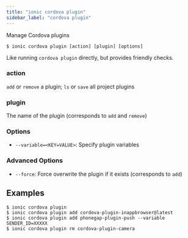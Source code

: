 ```yaml
---
title: "ionic cordova plugin"
sidebar_label: "cordova plugin"
---
```


<head>
  <title>Install Ionic Cordova Plugin to Manage Updates and Plugin List</title>
  <meta name="description" content="Install the Ionic Cordova plugin to manage your list of Cordova plugins and all inputs, updates, and more. Read to learn more about the Ionic Cordova plugin." />
</head>

Manage Cordova plugins

```shell
$ ionic cordova plugin [action] [plugin] [options]
```

Like running `cordova plugin` directly, but provides friendly checks.

### action
`add` or `remove` a plugin; `ls` or `save` all project plugins


### plugin
The name of the plugin (corresponds to `add` and `remove`)




### Options

 - `--variable=<KEY=VALUE>`: Specify plugin variables



### Advanced Options

 - `--force`: Force overwrite the plugin if it exists (corresponds to `add`)


## Examples

```shell
$ ionic cordova plugin 
$ ionic cordova plugin add cordova-plugin-inappbrowser@latest
$ ionic cordova plugin add phonegap-plugin-push --variable SENDER_ID=XXXXX
$ ionic cordova plugin rm cordova-plugin-camera
```
